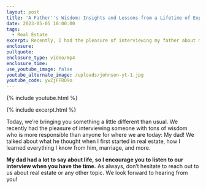 ```yaml
---
layout: post
title: 'A Father''s Wisdom: Insights and Lessons from a Lifetime of Experience'
date: 2023-05-05 10:00:00
tags:
  - Real Estate
excerpt: Recently, I had the pleasure of interviewing my father about many topics.
enclosure:
pullquote:
enclosure_type: video/mp4
enclosure_time:
use_youtube_image: false
youtube_alternate_image: /uploads/johnson-yt-1.jpg
youtube_code: ywZjFFRO9o
---
```

{% include youtube.html %}

{% include excerpt.html %}

Today, we’re bringing you something a little different than usual. We recently had the pleasure of interviewing someone with tons of wisdom who is more responsible than anyone for where we are today: My dad! We talked about what he thought when I first started in real estate, how I learned everything I know from him, marriage, and more.&nbsp;

**My dad had a lot to say about life, so I encourage you to listen to our interview when you have the time.** As always, don’t hesitate to reach out to us about real estate or any other topic. We look forward to hearing from you!